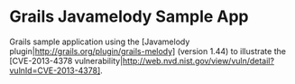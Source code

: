 Grails Javamelody Sample App
============================

Grails sample application using the [Javamelody plugin|http://grails.org/plugin/grails-melody] (version 1.44) to illustrate the [CVE-2013-4378 vulnerability|http://web.nvd.nist.gov/view/vuln/detail?vulnId=CVE-2013-4378].
